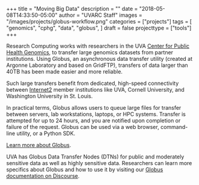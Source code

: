 +++
title = "Moving Big Data"
description = ""
date = "2018-05-08T14:33:50-05:00"
author = "UVARC Staff"
images = "/images/projects/globus-workflow.png"
categories = ["projects"]
tags = [
  "genomics",
  "cphg",
  "data",
  "globus",
]
draft = false
projecttype = ["tools"]
+++

Research Computing works with researchers in the UVA [Center for Public Health Genomics](https://med.virginia.edu/cphg/), 
to transfer large genomics datasets from partner institutions. Using Globus, an asynchronous data transfer
utility (created at Argonne Laboratory and based on GridFTP), transfers of data larger than 40TB has been
made easier and more reliable.

Such large transfers benefit from  dedicated, high-speed connectivity between [Internet2](https://www.internet2.edu/) member institutions
like UVA, Cornell University, and Washington University in St. Louis. 

In practical terms, Globus allows users to queue large files for transfer between servers, lab workstations, laptops, or HPC systems.
Transfer is attempted for up to 24 hours, and you are notified upon completion or failure of the request. Globus can be used via
a web browser, command-line utility, or a Python SDK.

[Learn more about Globus](https://www.globus.org/).

UVA has Globus Data Transfer Nodes (DTNs) for public and moderately sensitive data as well as highly sensitive data. Researchers can learn more specifics about Globus and 
how to use it by visiting our [Globus documentation on Discourse](https://discuss.rc.virginia.edu/t/globus-connect-data-transfer-introduction/345).
